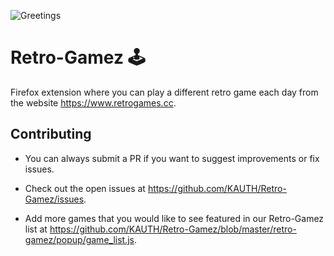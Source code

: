 ![Greetings](https://github.com/KAUTH/Retro-Gamez/workflows/Greetings/badge.svg)

# Retro-Gamez 🕹️

Firefox extension where you can play a different retro game each day from the website https://www.retrogames.cc.

## Contributing

* You can always submit a PR if you want to suggest improvements or fix issues.

* Check out the open issues at https://github.com/KAUTH/Retro-Gamez/issues.

* Add more games that you would like to see featured in our Retro-Gamez list at https://github.com/KAUTH/Retro-Gamez/blob/master/retro-gamez/popup/game_list.js.
